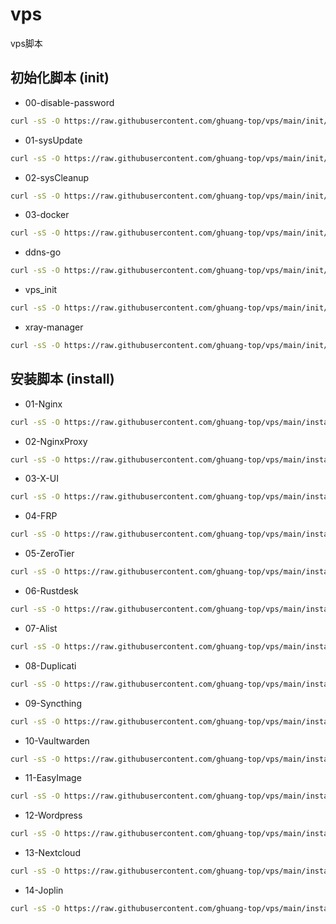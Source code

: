 # vps
vps脚本

## 初始化脚本 (init)

- 00-disable-password
```sh 
curl -sS -O https://raw.githubusercontent.com/ghuang-top/vps/main/init/00-disable-password.sh && chmod +x 00-disable-password.sh && ./00-disable-password.sh
```

- 01-sysUpdate
```sh 
curl -sS -O https://raw.githubusercontent.com/ghuang-top/vps/main/init/01-sysUpdate.sh && chmod +x 01-sysUpdate.sh && ./01-sysUpdate.sh
```

- 02-sysCleanup
```sh 
curl -sS -O https://raw.githubusercontent.com/ghuang-top/vps/main/init/02-sysCleanup.sh && chmod +x 02-sysCleanup.sh && ./02-sysCleanup.sh
```

- 03-docker
```sh 
curl -sS -O https://raw.githubusercontent.com/ghuang-top/vps/main/init/03-docker.sh && chmod +x 03-docker.sh && ./03-docker.sh
```

- ddns-go
```sh 
curl -sS -O https://raw.githubusercontent.com/ghuang-top/vps/main/init/ddns-go.sh && chmod +x ddns-go.sh && ./ddns-go.sh
```

- vps_init
```sh 
curl -sS -O https://raw.githubusercontent.com/ghuang-top/vps/main/init/vps_init.sh && chmod +x vps_init.sh && ./vps_init.sh
```

- xray-manager
```sh 
curl -sS -O https://raw.githubusercontent.com/ghuang-top/vps/main/init/xray-manager.sh && chmod +x xray-manager.sh && ./xray-manager.sh
```

## 安装脚本 (install)

- 01-Nginx
```sh
curl -sS -O https://raw.githubusercontent.com/ghuang-top/vps/main/install/01-Nginx.sh && chmod +x 01-Nginx.sh && ./01-Nginx.sh
```

- 02-NginxProxy
```sh
curl -sS -O https://raw.githubusercontent.com/ghuang-top/vps/main/install/02-NginxProxy.sh && chmod +x 02-NginxProxy.sh && ./02-NginxProxy.sh
```

- 03-X-UI
```sh
curl -sS -O https://raw.githubusercontent.com/ghuang-top/vps/main/install/03-X-UI.sh && chmod +x 03-X-UI.sh && ./03-X-UI.sh
```

- 04-FRP
```sh
curl -sS -O https://raw.githubusercontent.com/ghuang-top/vps/main/install/04-FRP.sh && chmod +x 04-FRP.sh && ./04-FRP.sh
```

- 05-ZeroTier
```sh
curl -sS -O https://raw.githubusercontent.com/ghuang-top/vps/main/install/05-ZeroTier.sh && chmod +x 05-ZeroTier.sh && ./05-ZeroTier.sh
```

- 06-Rustdesk
```sh
curl -sS -O https://raw.githubusercontent.com/ghuang-top/vps/main/install/06-Rustdesk.sh && chmod +x 06-Rustdesk.sh && ./06-Rustdesk.sh
```

- 07-Alist
```sh
curl -sS -O https://raw.githubusercontent.com/ghuang-top/vps/main/install/07-Alist.sh && chmod +x 07-Alist.sh && ./07-Alist.sh
```

- 08-Duplicati
```sh
curl -sS -O https://raw.githubusercontent.com/ghuang-top/vps/main/install/08-Duplicati.sh && chmod +x 08-Duplicati.sh && ./08-Duplicati.sh
```

- 09-Syncthing
```sh
curl -sS -O https://raw.githubusercontent.com/ghuang-top/vps/main/install/09-Syncthing.sh && chmod +x 09-Syncthing.sh && ./09-Syncthing.sh
```

- 10-Vaultwarden
```sh
curl -sS -O https://raw.githubusercontent.com/ghuang-top/vps/main/install/10-Vaultwarden.sh && chmod +x 10-Vaultwarden.sh && ./10-Vaultwarden.sh
```

- 11-EasyImage
```sh
curl -sS -O https://raw.githubusercontent.com/ghuang-top/vps/main/install/11-EasyImage.sh && chmod +x 11-EasyImage.sh && ./11-EasyImage.sh
```

- 12-Wordpress
```sh
curl -sS -O https://raw.githubusercontent.com/ghuang-top/vps/main/install/12-Wordpress.sh && chmod +x 12-Wordpress.sh && ./12-Wordpress.sh
```

- 13-Nextcloud
```sh
curl -sS -O https://raw.githubusercontent.com/ghuang-top/vps/main/install/13-Nextcloud.sh && chmod +x 13-Nextcloud.sh && ./13-Nextcloud.sh
```

- 14-Joplin
```sh
curl -sS -O https://raw.githubusercontent.com/ghuang-top/vps/main/install/14-Joplin.sh && chmod +x 14-Joplin.sh && ./14-Joplin.sh
```
